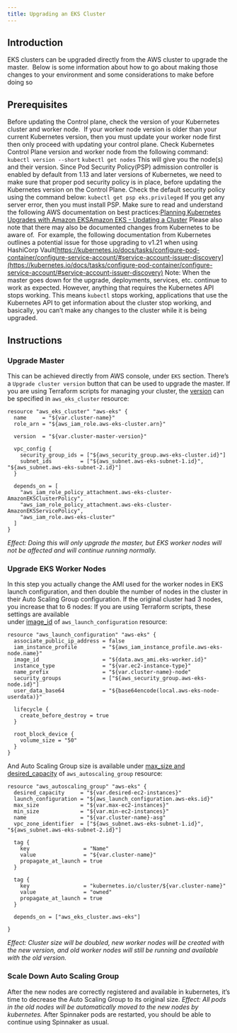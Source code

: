 ```yaml
---
title: Upgrading an EKS Cluster
---
```


## Introduction
EKS clusters can be upgraded directly from the AWS cluster to upgrade the master.  Below is some information about how to go about making those changes to your environment and some considerations to make before doing so

## Prerequisites
Before updating the Control plane, check the version of your Kubernetes cluster and worker node.  If your worker node version is older than your current Kubernetes version, then you must update your worker node first then only proceed with updating your control plane.
Check Kubernetes Control Plane version and worker node from the following command:
```kubectl version --short```
```kubectl get nodes```
This will give you the node(s) and their version.
Since Pod Security Policy(PSP) admission controller is enabled by default from 1.13 and later versions of Kubernetes, we need to make sure that proper pod security policy is in place, before updating the Kubernetes version on the Control Plane.
Check the default security policy using the command below:
```kubectl get psp eks.privileged```
If you get any server error, then you must install PSP.
Make sure to read and understand the following AWS documentation on best practices:[Planning Kubernetes Upgrades with Amazon EKS](https://aws.amazon.com/blogs/containers/planning-kubernetes-upgrades-with-amazon-eks/)[Amazon EKS - Updating a Cluster](https://docs.aws.amazon.com/eks/latest/userguide/update-cluster.html)
Please also note that there may also be documented changes from Kubernetes to be aware of.  For example, the following documentation from Kubernetes outlines a potential issue for those upgrading to v1.21 when using HashiCorp Vault[https://kubernetes.io/docs/tasks/configure-pod-container/configure-service-account/#service-account-issuer-discovery](https://kubernetes.io/docs/tasks/configure-pod-container/configure-service-account/#service-account-issuer-discovery)
Note: When the master goes down for the upgrade, deployments, services, etc. continue to work as expected. However, anything that requires the Kubernetes API stops working. This means ```kubectl``` stops working, applications that use the Kubernetes API to get information about the cluster stop working, and basically, you can’t make any changes to the cluster while it is being upgraded.
 

## Instructions
### Upgrade Master
This can be achieved directly from AWS console, under ```EKS``` section. There’s a ```Upgrade cluster version``` button that can be used to upgrade the master.
If you are using Terraform scripts for managing your cluster, the [version](https://www.terraform.io/docs/providers/aws/r/eks_cluster.html#version) can be specified in ```aws_eks_cluster``` resource:
```
resource "aws_eks_cluster" "aws-eks" {
  name     = "${var.cluster-name}"
  role_arn = "${aws_iam_role.aws-eks-cluster.arn}"
  
  version  = "${var.cluster-master-version}"

  vpc_config {
    security_group_ids = ["${aws_security_group.aws-eks-cluster.id}"]
    subnet_ids         = ["${aws_subnet.aws-eks-subnet-1.id}", "${aws_subnet.aws-eks-subnet-2.id}"]
  }

  depends_on = [
    "aws_iam_role_policy_attachment.aws-eks-cluster-AmazonEKSClusterPolicy",
    "aws_iam_role_policy_attachment.aws-eks-cluster-AmazonEKSServicePolicy",
    "aws_iam_role.aws-eks-cluster"
  ]
}
```

*Effect: Doing this will only upgrade the master, but EKS worker nodes will not be affected and will continue running normally.*

### Upgrade EKS Worker Nodes
In this step you actually change the AMI used for the worker nodes in EKS launch configuration, and then double the number of nodes in the cluster in their Auto Scaling Group configuration. If the original cluster had 3 nodes, you increase that to 6 nodes:
If you are using Terraform scripts, these settings are available under [image_id](https://www.terraform.io/docs/providers/aws/r/launch_configuration.html#image_id) of ```aws_launch_configuration``` resource:
````
resource "aws_launch_configuration" "aws-eks" {
  associate_public_ip_address = false
  iam_instance_profile        = "${aws_iam_instance_profile.aws-eks-node.name}"
  image_id                    = "${data.aws_ami.eks-worker.id}"
  instance_type               = "${var.ec2-instance-type}"
  name_prefix                 = "${var.cluster-name}-node"
  security_groups             = ["${aws_security_group.aws-eks-node.id}"]
  user_data_base64            = "${base64encode(local.aws-eks-node-userdata)}"

  lifecycle {
    create_before_destroy = true
  }

  root_block_device {
    volume_size = "50"
  }
}
````

And Auto Scaling Group size is available under [max_size and desired_capacity](https://www.terraform.io/docs/providers/aws/r/autoscaling_group.html#desired_capacity) of ```aws_autoscaling_group``` resource:
````
resource "aws_autoscaling_group" "aws-eks" {
  desired_capacity     = "${var.desired-ec2-instances}"
  launch_configuration = "${aws_launch_configuration.aws-eks.id}"
  max_size             = "${var.max-ec2-instances}" 
  min_size             = "${var.min-ec2-instances}" 
  name                 = "${var.cluster-name}-asg"
  vpc_zone_identifier  = ["${aws_subnet.aws-eks-subnet-1.id}", "${aws_subnet.aws-eks-subnet-2.id}"]

  tag {
    key                 = "Name"
    value               = "${var.cluster-name}"
    propagate_at_launch = true
  }

  tag {
    key                 = "kubernetes.io/cluster/${var.cluster-name}"
    value               = "owned"
    propagate_at_launch = true
  }

  depends_on = ["aws_eks_cluster.aws-eks"]

}
````
*Effect: Cluster size will be doubled, new worker nodes will be created with the new version, and old worker nodes will still be running and available with the old version.*
 
### Scale Down Auto Scaling Group
After the new nodes are correctly registered and available in kubernetes, it’s time to decrease the Auto Scaling Group to its original size.
*Effect: All pods in the old nodes will be automatically moved to the new nodes by kubernetes.* After Spinnaker pods are restarted, you should be able to continue using Spinnaker as usual.

